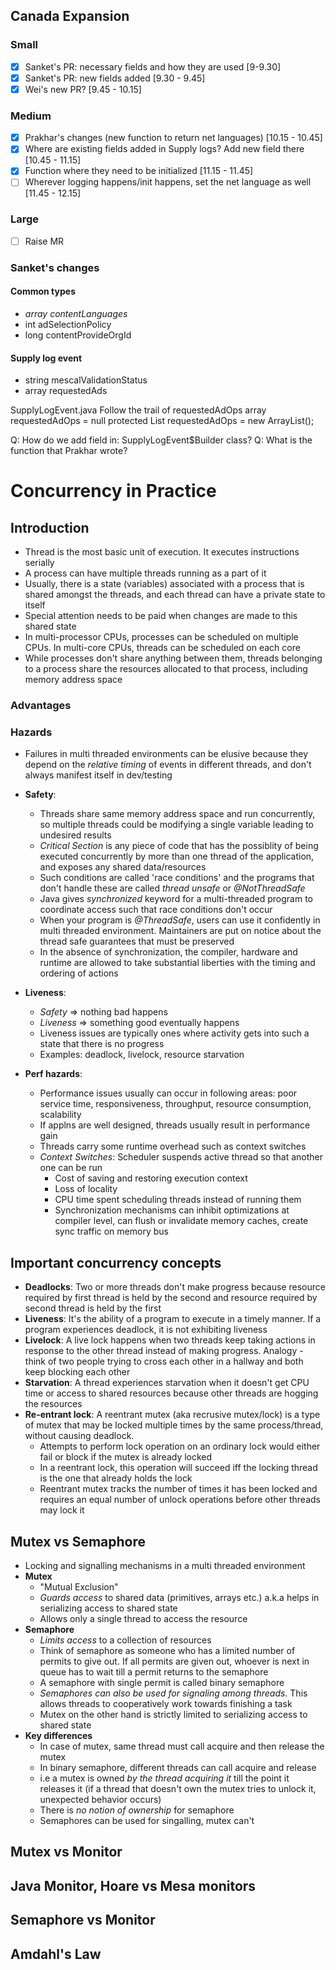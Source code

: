 ## Canada Expansion

### Small
- [x] Sanket's PR: necessary fields and how they are used [9-9.30]
- [x] Sanket's PR: new fields added [9.30 - 9.45]
- [x] Wei's new PR? [9.45 - 10.15]

### Medium
- [x] Prakhar's changes (new function to return net languages) [10.15 - 10.45]
- [x] Where are existing fields added in Supply logs? Add new field there [10.45 - 11.15]
- [x] Function where they need to be initialized [11.15 - 11.45]
- [ ] Wherever logging happens/init happens, set the net language as well [11.45 - 12.15]

### Large
- [ ] Raise MR


### Sanket's changes
#### Common types
- _array<string> contentLanguages_
- int adSelectionPolicy
- long contentProvideOrgId

#### Supply log event
- string mescalValidationStatus
- array<AdCount> requestedAds


SupplyLogEvent.java
Follow the trail of requestedAdOps
array<string> requestedAdOps = null
protected List<String> requestedAdOps = new ArrayList<String>();

Q: How do we add field in: SupplyLogEvent$Builder class?
Q: What is the function that Prakhar wrote?


# Concurrency in Practice

## Introduction

* Thread is the most basic unit of execution. It executes instructions serially 
* A process can have multiple threads running as a part of it
* Usually, there is a state (variables) associated with a process that is shared amongst the threads, and each thread can have a private state to itself
* Special attention needs to be paid when changes are made to this shared state
* In multi-processor CPUs, processes can be scheduled on multiple CPUs. In multi-core CPUs, threads can be scheduled on each core
* While processes don't share anything between them, threads belonging to a process share the resources allocated to that process, including memory address space

### Advantages

### Hazards
* Failures in multi threaded environments can be elusive because they depend on the _relative timing_ of events in different threads, and don't always manifest itself in dev/testing

* **Safety**: 
  * Threads share same memory address space and run concurrently, so multiple threads could be modifying a single variable leading to undesired results
  * _Critical Section_ is any piece of code that has the possiblity of being executed concurrently by more than one thread of the application, and exposes any shared data/resources
  * Such conditions are called 'race conditions' and the programs that don't handle these are called _thread unsafe_ or _@NotThreadSafe_ 
  * Java gives _synchronized_ keyword for a multi-threaded program to coordinate access such that race conditions don't occur
  * When your program is _@ThreadSafe_, users can use it confidently in multi threaded environment. Maintainers are put on notice about the thread safe guarantees that must be preserved
  * In the absence of synchronization, the compiler, hardware and runtime are allowed to take substantial liberties with the timing and ordering of actions

* **Liveness**:
  * _Safety_ => nothing bad happens
  * _Liveness_ => something good eventually happens
  * Liveness issues are typically ones where activity gets into such a state that there is no progress
  * Examples: deadlock, livelock, resource starvation

* **Perf hazards**:
  * Performance issues usually can occur in following areas: poor service time, responsiveness, throughput, resource consumption, scalability
  * If applns are well designed, threads usually result in performance gain
  * Threads carry some runtime overhead such as context switches
  * _Context Switches_: Scheduler suspends active thread so that another one can be run
    * Cost of saving and restoring execution context
    * Loss of locality
    * CPU time spent scheduling threads instead of running them
    * Synchronization mechanisms can inhibit optimizations at compiler level, can flush or invalidate memory caches, create sync traffic on memory bus

## Important concurrency concepts

* **Deadlocks**: Two or more threads don't make progress because resource required by first thread is held by the second and resource required by second thread is held by the first 
* **Liveness**: It's the ability of a program to execute in a timely manner. If a program experiences deadlock, it is not exhibiting liveness
* **Livelock**: A live lock happens when two threads keep taking actions in response to the other thread instead of making progress. Analogy - think of two people trying to cross each other in a hallway and both keep blocking each other
* **Starvation**: A thread experiences starvation when it doesn't get CPU time or access to shared resources because other threads are hogging the resources
* **Re-entrant lock**: A reentrant mutex (aka recrusive mutex/lock) is a type of mutex that may be locked multiple times by the same process/thread, without causing deadlock. 
  * Attempts to perform lock operation on an ordinary lock would either fail or block if the mutex is already locked
  * In a reentrant lock, this operation will succeed iff the locking thread is the one that already holds the lock
  * Reentrant mutex tracks the number of times it has been locked and requires an equal number of unlock operations before other threads may lock it

## Mutex vs Semaphore

* Locking and signalling mechanisms in a multi threaded environment
* **Mutex**
  * "Mutual Exclusion"
  * _Guards access_ to shared data (primitives, arrays etc.) a.k.a helps in serializing access to shared state
  * Allows only a single thread to access the resource
* **Semaphore**
  * _Limits access_ to a collection of resources
  * Think of semaphore as someone who has a limited number of permits to give out. If all permits are given out, whoever is next in queue has to wait till a permit returns to the semaphore
  * A semaphore with single permit is called binary semaphore
  * _Semaphores can also be used for signaling among threads_. This allows threads to cooperatively work towards finishing a task
  * Mutex on the other hand is strictly limited to serializing access to shared state
* **Key differences**
  * In case of mutex, same thread must call acquire and then release the mutex
  * In binary semaphore, different threads can call acquire and release
  * i.e a mutex is owned _by the thread acquiring it_ till the point it releases it (if a thread that doesn't own the mutex tries to unlock it, unexpected behavior occurs)
  * There is _no notion of ownership_ for semaphore
  * Semaphores can be used for singalling, mutex can't
## Mutex vs Monitor

## Java Monitor, Hoare vs Mesa monitors

## Semaphore vs Monitor

## Amdahl's Law
